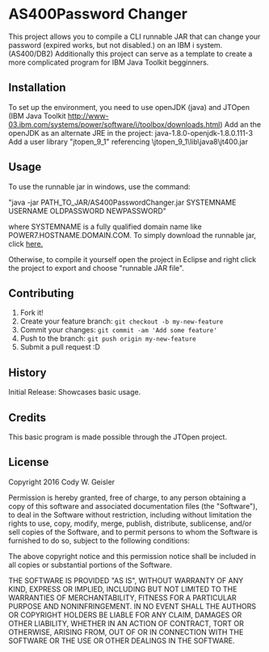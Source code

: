 ﻿# AS400Password Changer

This project allows you to compile a CLI runnable JAR that can change your password (expired works, but not disabled.) on an IBM i system. (AS400/DB2)
Additionally this project can serve as a template to create a more complicated program for IBM Java Toolkit begginners. 

## Installation

To set up the environment, you need to use openJDK (java) and JTOpen (IBM Java Toolkit http://www-03.ibm.com/systems/power/software/i/toolbox/downloads.html)
Add an the openJDK as an alternate JRE in the project:  java-1.8.0-openjdk-1.8.0.111-3
Add a user library "jtopen_9_1" referencing \jtopen_9_1\lib\java8\jt400.jar

## Usage

To use the runnable jar in windows, use the command: 

"java -jar PATH_TO_JAR/AS400PasswordChanger.jar SYSTEMNAME USERNAME OLDPASSWORD NEWPASSWORD" 

where SYSTEMNAME is a fully qualified domain name like POWER7.HOSTNAME.DOMAIN.COM.
To simply download the runnable jar, click [here.](https://github.com/cwg999/AS400PasswordChanger/raw/master/export/AS400PasswordChanger.jar)

Otherwise, to compile it yourself open the project in Eclipse and right click the project to export and choose "runnable JAR file".

## Contributing

1. Fork it!
2. Create your feature branch: `git checkout -b my-new-feature`
3. Commit your changes: `git commit -am 'Add some feature'`
4. Push to the branch: `git push origin my-new-feature`
5. Submit a pull request :D

## History

Initial Release:
Showcases basic usage.

## Credits

This basic program is made possible through the JTOpen project.

## License

Copyright 2016 Cody W. Geisler

Permission is hereby granted, free of charge, to any person obtaining a copy of this software and associated documentation files (the "Software"), to deal in the Software without restriction, including without limitation the rights to use, copy, modify, merge, publish, distribute, sublicense, and/or sell copies of the Software, and to permit persons to whom the Software is furnished to do so, subject to the following conditions:

The above copyright notice and this permission notice shall be included in all copies or substantial portions of the Software.

THE SOFTWARE IS PROVIDED "AS IS", WITHOUT WARRANTY OF ANY KIND, EXPRESS OR IMPLIED, INCLUDING BUT NOT LIMITED TO THE WARRANTIES OF MERCHANTABILITY, FITNESS FOR A PARTICULAR PURPOSE AND NONINFRINGEMENT. IN NO EVENT SHALL THE AUTHORS OR COPYRIGHT HOLDERS BE LIABLE FOR ANY CLAIM, DAMAGES OR OTHER LIABILITY, WHETHER IN AN ACTION OF CONTRACT, TORT OR OTHERWISE, ARISING FROM, OUT OF OR IN CONNECTION WITH THE SOFTWARE OR THE USE OR OTHER DEALINGS IN THE SOFTWARE.
